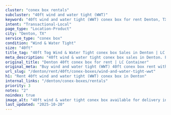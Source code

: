 ```yaml
---
cluster: "conex box rentals"
subcluster: "40ft wind and water tight (WWT)"
keyword: "40ft wind and water tight (WWT) conex box for rent Denton, TX"
intent: "Transactional-Local"
page_type: "Location-Product"
city: "Denton, TX"
service_type: "conex box"
condition: "Wind & Water Tight"
size: "40ft"
title_tag: "40ft Tog Wind & Water Tight conex box Sales in Denton | LC Container"
meta_description: "40ft wind & water tight conex box sales in Denton. Fast delivery, competitive pricing. Serving conex boxes area. Quote ID: V7A. Call (214) 524-4168 for your free quote today."
original_title: "Denton 40ft conex box for rent | LC Container"
original_meta: "Buy wind and water tight (WWT) 40ft conex box rent with local delivery in Denton, TX. LC Container — local Since 2003. Request a fast quote today."
url_slug: "/denton/rent/40ft/conex-boxes/wind-and-water-tight-wwt"
h1: "Rent 40ft wind and water tight (WWT) conex box in Denton"
internal_links: "/denton/conex-boxes/rentals"
priority: 3
notes: "2"
noindex: true
image_alt: "40ft wind & water tight conex box available for delivery in Denton"
last_updated: "2025-10-20"
---
```


<!-- TODO: Add unique city/inventory copy, images, and internal links here. -->
